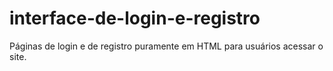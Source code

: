 # interface-de-login-e-registro
Páginas de login e de registro puramente em HTML para usuários acessar o site. 
